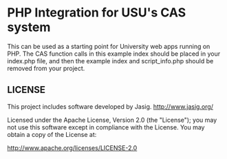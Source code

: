 PHP Integration for USU's CAS system
=======

This can be used as a starting point for University web apps running on PHP.
The CAS function calls in this example index should be placed in your index.php file,
and then the example index and script_info.php should be removed from your project.


LICENSE
-------

This project includes software developed by Jasig.
http://www.jasig.org/

Licensed under the Apache License, Version 2.0 (the "License");
you may not use this software except in compliance with the License.
You may obtain a copy of the License at:

http://www.apache.org/licenses/LICENSE-2.0
